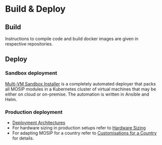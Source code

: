# Build & Deploy

## Build

Instructions to compile code and build docker images are given in respective repositories.

## Deploy

### Sandbox deployment

[Multi-VM Sandbox Installer](https://github.com/mosip/mosip-infra/tree/master/deployment/sandbox-v2) is a completely automated deployer that packs all MOSIP modules in a Kubernetes cluster of virtual machines that may be either on cloud or on-premise. The automation is written in Ansible and Helm.

### Production deployment

* [Deployment Architectures](deployment-architectures.md)
* For hardware sizing in production setups refer to [Hardware Sizing](hardware-sizing.md)
* For adapting MOSIP for a country refer to [Customisations for a Country](customisations-for-a-country.md) for details.

